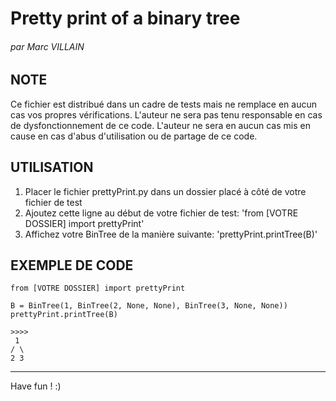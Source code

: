 # Pretty print of a binary tree
###### par Marc VILLAIN


NOTE
----------------------
Ce fichier est distribué dans un cadre de tests mais ne remplace en aucun cas vos propres vérifications.
L'auteur ne sera pas tenu responsable en cas de dysfonctionnement de ce code.
L'auteur ne sera en aucun cas mis en cause en cas d'abus d'utilisation ou de partage de ce code.


UTILISATION
----------------------
1. Placer le fichier prettyPrint.py dans un dossier placé à côté de votre fichier de test
2. Ajoutez cette ligne au début de votre fichier de test: 'from [VOTRE DOSSIER] import prettyPrint'
3. Affichez votre BinTree de la manière suivante: 'prettyPrint.printTree(B)'


EXEMPLE DE CODE
----------------------
```
from [VOTRE DOSSIER] import prettyPrint

B = BinTree(1, BinTree(2, None, None), BinTree(3, None, None))
prettyPrint.printTree(B)

>>>>
 1
/ \
2 3
```


----------------------
Have fun ! :)
